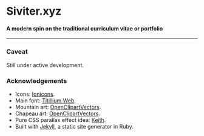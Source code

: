 # Siviter.xyz

#### A modern spin on the traditional curriculum vitae or portfolio

***

### Caveat

Still under active development.

### Acknowledgements

- Icons: [Ionicons](https://www.iconfinder.com/iconsets/ionicons).
- Main font: [Titillium Web](https://fonts.google.com/specimen/Titillium+Web).
- Mountain art: [OpenClipartVectors](https://pixabay.com/en/game-hill-mountains-request-224970-1299478/).
- Chapeau art: [OpenClipartVectors](https://pixabay.com/en/chapeau-confusion-destinations-1293807/).
- Pure CSS parallax effect idea: [Keith](http://keithclark.co.uk/articles/practical-css-parallax/).
- Built with [Jekyll](http://jekyllrb.com/), a static site generator in Ruby.